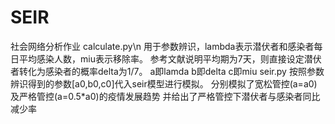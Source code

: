 # SEIR
社会网络分析作业
calculate.py\n
  用于参数辨识，lambda表示潜伏者和感染者每日平均感染人数，miu表示移除率。
  参考文献说明平均期为7天，则直接设定潜伏者转化为感染者的概率delta为1/7。
  a即lamda
  b即delta
  c即miu
seir.py
  按照参数辨识得到的参数[a0,b0,c0]代入seir模型进行模拟。
  分别模拟了宽松管控(a=a0)及严格管控(a=0.5*a0)的疫情发展趋势
  并给出了严格管控下潜伏者与感染者同比减少率
